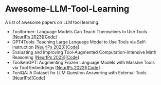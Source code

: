 # Awesome-LLM-Tool-Learning
A list of awesome papers on LLM tool learning.

- Toolformer: Language Models Can Teach Themselves to Use Tools [[NeurIPs 2023](https://arxiv.org/abs/2302.04761)][[Code](https://github.com/lucidrains/toolformer-pytorch)]
- GPT4Tools: Teaching Large Language Model to Use Tools via Self-instruction [[NeurIPs 2023](https://arxiv.org/abs/2305.18752)][[Code](https://github.com/AILab-CVC/GPT4Tools)]
- Evaluating and Improving Tool-Augmented Computation-Intensive Math Reasoning [[NeurIPs 2023](https://arxiv.org/abs/2306.02408)][[Code](https://github.com/rucaibox/carp)]
- ToolkenGPT: Augmenting Frozen Language Models with Massive Tools via Tool Embeddings [[NeurIPs 2023](https://arxiv.org/abs/2305.11554)][[Code](https://github.com/Ber666/ToolkenGPT)]
- ToolQA: A Dataset for LLM Question Answering with External Tools [[NeurIPs](https://arxiv.org/abs/2306.13304)][[Code](https://github.com/night-chen/toolqa)]

